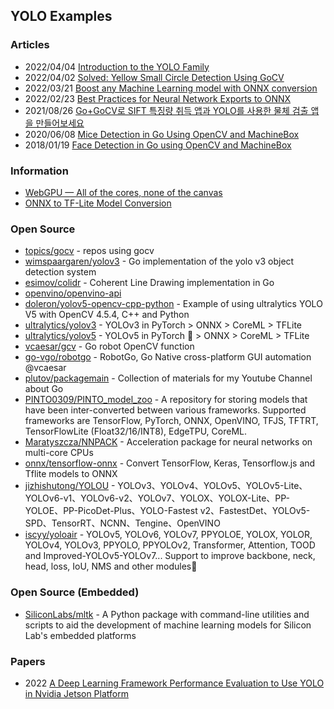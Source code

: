 ## YOLO Examples


### Articles
- 2022/04/04 [Introduction to the YOLO Family](https://pyimagesearch.com/2022/04/04/introduction-to-the-yolo-family/)
- 2022/04/02 [Solved: Yellow Small Circle Detection Using GoCV](https://solveforums.msomimaktaba.com/threads/solved-yellow-small-circle-detection-using-gocv.762542/)
- 2022/03/21 [Boost any Machine Learning model with ONNX conversion](https://towardsdatascience.com/boost-any-machine-learning-model-with-onnx-conversion-de34e1a38266)
- 2022/02/23 [Best Practices for Neural Network Exports to ONNX](https://towardsdatascience.com/best-practices-for-neural-network-exports-to-onnx-99f23006c1d5)
- 2021/08/26 [Go+GoCV로 SIFT 특징량 취득 앱과 YOLO를 사용한 물체 검출 앱을 만들어보세요](https://note.com/shift_tech/n/n35ee24567dbb)
- 2020/06/08 [Mice Detection in Go Using OpenCV and MachineBox](https://blog.rockygray.com/posts/mouse-detective/)
- 2018/01/19 [Face Detection in Go using OpenCV and MachineBox](https://pliutau.com/face-detection-in-go-machinebox-opencv/)


### Information
- [WebGPU — All of the cores, none of the canvas](https://surma.dev/things/webgpu/)
- [ONNX to TF-Lite Model Conversion](https://siliconlabs.github.io/mltk/mltk/tutorials/onnx_to_tflite.html)


### Open Source
- [topics/gocv](https://github.com/topics/gocv) - repos using gocv 
- [wimspaargaren/yolov3](https://github.com/wimspaargaren/yolov3) - Go implementation of the yolo v3 object detection system
- [esimov/colidr](https://github.com/esimov/colidr) - Coherent Line Drawing implementation in Go
- [openvino/openvino-api](https://github.com/openvino/openvino-api) 
- [doleron/yolov5-opencv-cpp-python](https://github.com/doleron/yolov5-opencv-cpp-python) - Example of using ultralytics YOLO V5 with OpenCV 4.5.4, C++ and Python
- [ultralytics/yolov3](https://github.com/ultralytics/yolov3) - YOLOv3 in PyTorch > ONNX > CoreML > TFLite
- [ultralytics/yolov5](https://github.com/ultralytics/yolov5) - YOLOv5 in PyTorch 🚀 > ONNX > CoreML > TFLite
- [vcaesar/gcv](https://github.com/vcaesar/gcv) - Go robot OpenCV function
- [go-vgo/robotgo](https://github.com/go-vgo/robotgo) - RobotGo, Go Native cross-platform GUI automation @vcaesar
- [plutov/packagemain](https://github.com/plutov/packagemain) - Collection of materials for my Youtube Channel about Go
- [PINTO0309/PINTO_model_zoo](https://github.com/PINTO0309/PINTO_model_zoo) - A repository for storing models that have been inter-converted between various frameworks. Supported frameworks are TensorFlow, PyTorch, ONNX, OpenVINO, TFJS, TFTRT, TensorFlowLite (Float32/16/INT8), EdgeTPU, CoreML.
- [Maratyszcza/NNPACK](https://github.com/Maratyszcza/NNPACK) - Acceleration package for neural networks on multi-core CPUs
- [onnx/tensorflow-onnx](https://github.com/onnx/tensorflow-onnx) - Convert TensorFlow, Keras, Tensorflow.js and Tflite models to ONNX
- [jizhishutong/YOLOU](https://github.com/jizhishutong/YOLOU) - YOLOv3、YOLOv4、YOLOv5、YOLOv5-Lite、YOLOv6-v1、YOLOv6-v2、YOLOv7、YOLOX、YOLOX-Lite、PP-YOLOE、PP-PicoDet-Plus、YOLO-Fastest v2、FastestDet、YOLOv5-SPD、TensorRT、NCNN、Tengine、OpenVINO
- [iscyy/yoloair](https://github.com/iscyy/yoloair) - YOLOv5, YOLOv6, YOLOv7, PPYOLOE, YOLOX, YOLOR, YOLOv4, YOLOv3, PPYOLO, PPYOLOv2, Transformer, Attention, TOOD and Improved-YOLOv5-YOLOv7... Support to improve backbone, neck, head, loss, IoU, NMS and other modules🚀


### Open Source (Embedded)
- [SiliconLabs/mltk](https://github.com/SiliconLabs/mltk) - A Python package with command-line utilities and scripts to aid the development of machine learning models for Silicon Lab's embedded platforms



### Papers
- 2022 [A Deep Learning Framework Performance Evaluation to Use YOLO in Nvidia Jetson Platform](https://www.mdpi.com/2076-3417/12/8/3734)

